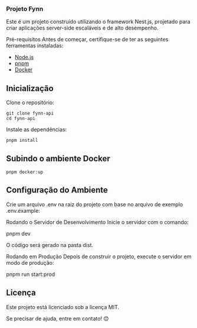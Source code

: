### Projeto Fynn

Este é um projeto construído utilizando o framework Nest.js, projetado para criar aplicações server-side escaláveis e de alto desempenho.

Pré-requisitos
Antes de começar, certifique-se de ter as seguintes ferramentas instaladas:

- [Node.js](https://nodejs.org/pt)
- [pnpm](https://pnpm.io/pt/installation)
- [Docker](https://www.docker.com)

## Inicialização

Clone o repositório:

```
git clone fynn-api
cd fynn-api
```

Instale as dependências:

```
pnpm install
```

## Subindo o ambiente Docker

```
pnpm docker:up
```

## Configuração do Ambiente

Crie um arquivo .env na raiz do projeto com base no arquivo de exemplo .env.example:

Rodando o Servidor de Desenvolvimento
Inicie o servidor com o comando:

pnpm dev

O código será gerado na pasta dist.

Rodando em Produção
Depois de construir o projeto, execute o servidor em modo de produção:

pnpm run start:prod

## Licença

Este projeto está licenciado sob a licença MIT.

Se precisar de ajuda, entre em contato! 😊
